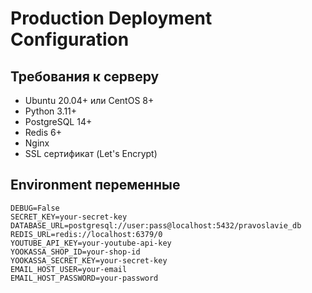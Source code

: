 # Production Deployment Configuration

## Требования к серверу
- Ubuntu 20.04+ или CentOS 8+
- Python 3.11+
- PostgreSQL 14+
- Redis 6+
- Nginx
- SSL сертификат (Let's Encrypt)

## Environment переменные
```env
DEBUG=False
SECRET_KEY=your-secret-key
DATABASE_URL=postgresql://user:pass@localhost:5432/pravoslavie_db
REDIS_URL=redis://localhost:6379/0
YOUTUBE_API_KEY=your-youtube-api-key
YOOKASSA_SHOP_ID=your-shop-id
YOOKASSA_SECRET_KEY=your-secret-key
EMAIL_HOST_USER=your-email
EMAIL_HOST_PASSWORD=your-password